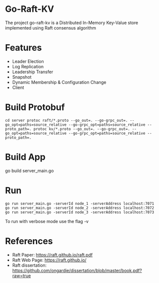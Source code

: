 # Go-Raft-KV

The project go-raft-kv is a Distributed In-Memory Key-Value store implemented using Raft consensus algorithm

# Features

* Leader Election
* Log Replication
* Leadership Transfer
* Snapshot
* Dynamic Membership & Configuration Change
* Client

# Build Protobuf

`
cd server
protoc raft/*.proto --go_out=. --go-grpc_out=. --go_opt=paths=source_relative --go-grpc_opt=paths=source_relative --proto_path=.
protoc kv/*.proto --go_out=. --go-grpc_out=. --go_opt=paths=source_relative --go-grpc_opt=paths=source_relative --proto_path=.
`

# Build App

go build server_main.go

# Run

`
go run server_main.go -serverId node_1 -serverAddress localhost:7071
go run server_main.go -serverId node_2 -serverAddress localhost:7072
go run server_main.go -serverId node_3 -serverAddress localhost:7073
`

To run with verbose mode use the flag -v

# References

* Raft Paper: https://raft.github.io/raft.pdf
* Raft Web Page: https://raft.github.io/
* Raft dissertation: https://github.com/ongardie/dissertation/blob/master/book.pdf?raw=true